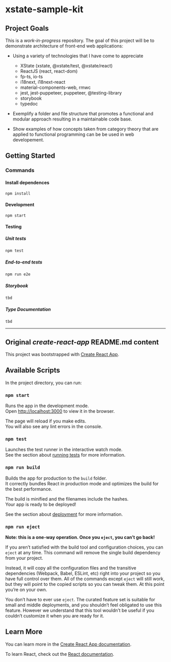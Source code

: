 # xstate-sample-kit

## Project Goals
This is a _work-in-progress_ repository. The goal of this project will be to demonstrate architecture of front-end web applications:
- Using a variety of technologies that I have come to appreciate
  - XState (xstate, @xstate/test, @xstate/react)
  - ReactJS (react, react-dom)
  - fp-ts, io-ts
  - i18next, i18next-react
  - material-components-web, rmwc
  - jest, jest-puppeteer, puppeteer, @testing-library
  - storybook
  - typedoc

- Exemplify a folder and file structure that promotes a functional and modular approach resulting in a  maintainable code base.

- Show examples of how concepts taken from category theory that are applied to functional programming can be be used in web developement.

## Getting Started

### Commands

#### Install dependences

`npm install`

#### Development

`npm start`

#### Testing

##### Unit tests

`npm test`

##### End-to-end tests

`npm run e2e`

##### Storybook

`tbd`

##### Type Documentation

`tbd`

<hr />

## Original _create-react-app_ README.md content
This project was bootstrapped with [Create React App](https://github.com/facebook/create-react-app).

## Available Scripts

In the project directory, you can run:

### `npm start`

Runs the app in the development mode.<br />
Open [http://localhost:3000](http://localhost:3000) to view it in the browser.

The page will reload if you make edits.<br />
You will also see any lint errors in the console.

### `npm test`

Launches the test runner in the interactive watch mode.<br />
See the section about [running tests](https://facebook.github.io/create-react-app/docs/running-tests) for more information.

### `npm run build`

Builds the app for production to the `build` folder.<br />
It correctly bundles React in production mode and optimizes the build for the best performance.

The build is minified and the filenames include the hashes.<br />
Your app is ready to be deployed!

See the section about [deployment](https://facebook.github.io/create-react-app/docs/deployment) for more information.

### `npm run eject`

**Note: this is a one-way operation. Once you `eject`, you can’t go back!**

If you aren’t satisfied with the build tool and configuration choices, you can `eject` at any time. This command will remove the single build dependency from your project.

Instead, it will copy all the configuration files and the transitive dependencies (Webpack, Babel, ESLint, etc) right into your project so you have full control over them. All of the commands except `eject` will still work, but they will point to the copied scripts so you can tweak them. At this point you’re on your own.

You don’t have to ever use `eject`. The curated feature set is suitable for small and middle deployments, and you shouldn’t feel obligated to use this feature. However we understand that this tool wouldn’t be useful if you couldn’t customize it when you are ready for it.

## Learn More

You can learn more in the [Create React App documentation](https://facebook.github.io/create-react-app/docs/getting-started).

To learn React, check out the [React documentation](https://reactjs.org/).
